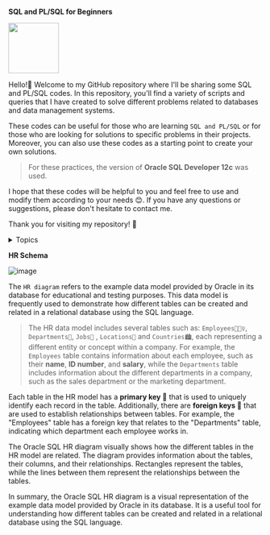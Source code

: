 **SQL and PL/SQL for Beginners** 

<img src="https://user-images.githubusercontent.com/72313215/228310719-050fae75-fbca-424d-8e1a-f0ece06cb404.png" width="100" height="100" />

Hello!🐸 Welcome to my GitHub repository where I'll be sharing some SQL and PL/SQL codes. In this repository, you'll find a variety of scripts and queries that I have created to solve different problems related to databases and data management systems.

These codes can be useful for those who are learning `SQL and PL/SQL` or for those who are looking for solutions to specific problems in their projects. Moreover, you can also use these codes as a starting point to create your own solutions.

> For these practices, the version of **Oracle SQL Developer 12c** was used.

I hope that these codes will be helpful to you and feel free to use and modify them according to your needs 😊. If you have any questions or suggestions, please don't hesitate to contact me.

Thank you for visiting my repository! 🤗

<details>
<summary> Topics </summary>
-Queries
- Subqueries
- Joins
- Restricting and sorting data
- Distinc statements
- Blocks
- Procedures
- Functions
- Packages
- Cursors
-Triggers
</details>

**HR Schema**

![image](https://user-images.githubusercontent.com/72313215/229589961-a4127ce8-552e-4ec8-bb3d-6577dbd4fc88.png)

The  `HR diagram` refers to the example data model provided by Oracle in its database for educational and testing purposes. This data model is frequently used to demonstrate how different tables can be created and related in a relational database using the SQL language.

> The HR data model includes several tables such as: `Employees👷🏻‍♀️`, `Departments🏢`, `Jobs🔨` , `Locations🌆` and `Countries🏙️`, each representing a different entity or concept within a company. For example, the `Employees` table contains information about each employee, such as their **name**, **ID number**, and **salary**, while the `Departments` table includes information about the different departments in a company, such as the sales department or the marketing department.

Each table in the HR model has a  **primary key 🔑** that is used to uniquely identify each record in the table. Additionally, there are **foreign keys 🔐** that are used to establish relationships between tables. For example, the "Employees" table has a foreign key that relates to the "Departments" table, indicating which department each employee works in.

The Oracle SQL HR diagram visually shows how the different tables in the HR model are related. The diagram provides information about the tables, their columns, and their relationships. Rectangles represent the tables, while the lines between them represent the relationships between the tables.

In summary, the Oracle SQL HR diagram is a visual representation of the example data model provided by Oracle in its database. It is a useful tool for understanding how different tables can be created and related in a relational database using the SQL language.








